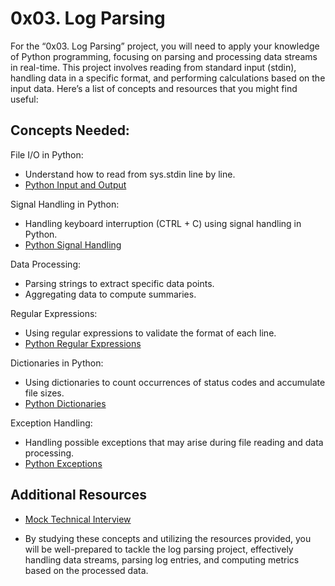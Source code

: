 #  0x03. Log Parsing
For the “0x03. Log Parsing” project, you will need to apply your knowledge of Python programming, focusing on
parsing and processing data streams in real-time. This project involves reading from standard input (stdin), handling data in a specific format, and performing calculations based on the input data.
Here’s a list of concepts and resources that you might find useful:

## Concepts Needed:
File I/O in Python:
*    Understand how to read from sys.stdin line by line.
*    [Python Input and Output](https://docs.python.org/3/tutorial/inputoutput.html)

Signal Handling in Python:

*    Handling keyboard interruption (CTRL + C) using signal handling in Python.
*    [Python Signal Handling](https://docs.python.org/3/library/signal.html)

Data Processing:

*    Parsing strings to extract specific data points.
*    Aggregating data to compute summaries.

Regular Expressions:

*    Using regular expressions to validate the format of each line.
*    [Python Regular Expressions](https://docs.python.org/3/library/re.html)

Dictionaries in Python:

*    Using dictionaries to count occurrences of status codes and accumulate file sizes.
*    [Python Dictionaries](https://docs.python.org/3/tutorial/datastructures.html#dictionaries)

Exception Handling:

*    Handling possible exceptions that may arise during file reading and data processing.
*    [Python Exceptions](https://docs.python.org/3/tutorial/errors.html)

## Additional Resources

* [Mock Technical Interview](https://www.youtube.com/watch?feature=shared&v=5dRTK-_Bzd0)

* By studying these concepts and utilizing the resources provided, you will be well-prepared to tackle the log parsing project, effectively handling data streams, parsing log entries, and computing metrics based on the processed data.
